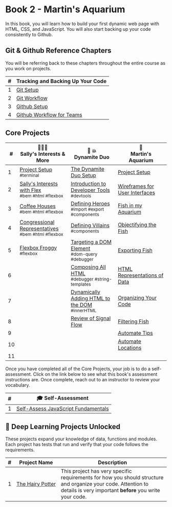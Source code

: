 # Book 2 - Martin's Aquarium

In this book, you will learn how to build your first dynamic web page with HTML, CSS, and JavaScript. You will also start backing up your code consistently to Github.

## Git &amp; Github Reference Chapters

You will be referring back to these chapters throughout the entire course as you work on projects.

| # | Tracking and Backing Up Your Code |
| --- | --- |
| 1 | [Git Setup](./chapters/GIT_SETUP.md) |
| 2 | [Git Workflow](./chapters/GIT_BASICS.md) |
| 3 | [Github Setup](./chapters/GIT_REMOTE_BACKUP.md) |
| 4 | [Github Workflow for Teams](./chapters/GIT_WORKFLOW.md) |

## Core Projects

| # | 👩🏾‍⚕️ <br/> Sally's Interests &amp; More | 🧨 💥 <br/> Dynamite Duo | 🐠 <br/> Martin's Aquarium |
| --- | --- | --- | --- |
| 1   | [Project Setup](./chapters/SALLY_SETUP.md) <br/> <sub style="font-size:0.85rem;">#terminal</sub>  | [The Dynamite Duo Setup](./chapters/DUO_SETUP.md) | [Project Setup](./chapters/CLI_BASICS.md) |
| 2   | [Sally's Interests with Flex](./chapters/HTML_COMPONENTS.md) <br/> <sub style="font-size:0.85rem;">#bem #html #flexbox</sub> | [Introduction to Developer Tools](./chapters/DUO_DEV_TOOLS_INTRO.md) <br/> <sub style="font-size:0.85rem;">#devtools</sub> | [Wireframes for User Interfaces](./chapters/MA_WIREFRAMES.md) |
| 3   | [Coffee Houses](./chapters/COFFEE_HOUSES.md) <br/> <sub style="font-size:0.85rem;">#bem #html #flexbox</sub> | [Defining Heroes](./chapters/DUO_HEROES.md)<br/> <sub style="font-size:0.85rem;">#import #export #components</sub> | [Fish in my Aquarium](./chapters/MA_AQUARIUM_DESIGN.md)</sub> |
| 4   | [Congressional Representatives](./chapters/REPRESENTATIVES.md) <br/> <sub style="font-size:0.85rem;">#bem #html #flexbox</sub> | [Defining Villains](./chapters/DUO_VILLAINS.md) <br/> <sub style="font-size:0.85rem;">#components</sub> | [Objectifying the Fish](./chapters/MA_DATA_STRUCTURES.md) |
| 5   | [Flexbox Froggy](./chapters/FROGGY.md) <br/> <sub style="font-size:0.85rem;">#flexbox</sub> | [Targeting a DOM Element](./chapters/DUO_HTML_ELEMENT_REFERENCE.md) <br/> <sub style="font-size:0.85rem;">#dom-query #debugger</sub> | [Exporting Fish](./chapters/MA_EXPORTING_FISH.md) |
| 6   |  | [Composing All HTML](./chapters/DUO_HTML_GENERATORS.md) <br/> <sub style="font-size:0.85rem;">#debugger #string-templates</sub> | [HTML Representations of Data](./chapters/MA_CREATING_FISH_COMPONENTS.md) |
| 7   |  | [Dynamically Adding HTML to the DOM](./chapters/DUO_DOM_UPDATE.md) <br/> <sub style="font-size:0.85rem;">#innerHTML</sub> | [Organizing Your Code](./chapters/MA_ORGANIZATION.md) |
| 8   |  | [Review of Signal Flow](./chapters/DUO_REVIEW.md) | [Filtering Fish](./chapters/MA_FILTERING_FISH.md) |
| 9   |  |  | [Automate Tips](./chapters/MA_AUTOMATE_TIPS.md) |
| 10  |  |  | [Automate Locations](./chapters/MA_AUTOMATE_LOCATIONS.md) |
| 11  |  |

Once you have completed all of the Core Projects, your job is to do a self-assessment. Click on the link below to see what this book's assessment instructions are. Once complete, reach out to an instructor to review your vocabulary.

| # | 🎓  Self-Assessment |
| --- | --- |
| 1 | [Self-Assess JavaScript Fundamentals](../projects/tier-1/modern-farm/README.md) |

## 🔐 Deep Learning Projects Unlocked

These projects expand your knowledge of data, functions and modules. Each project has tests that run and verify that your code follows the requirements.

| #   | Project Name  | Description |
| --- | --- | --- |
| 1   | [The&nbsp;Hairy&nbsp;Potter](../projects/tier-1/hairy-potter/) | This project has very specific requirements for how you should structure and organize your code. Attention to details is very important **before** you write your code. |
